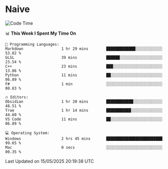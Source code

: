 # Naive
<!-- ## 日拱一卒，功不唐捐 -->
<!-- [![GitHub Streak](https://streak-stats.demolab.com/?user=XiaoXKKK)](https://git.io/streak-stats) -->
<!--START_SECTION:waka-->
![Code Time](http://img.shields.io/badge/Code%20Time-374%20hrs%209%20mins-blue)

📊 **This Week I Spent My Time On** 

```text
💬 Programming Languages: 
Markdown                 1 hr 29 mins        █████████████░░░░░░░░░░░░   53.82 % 
GLSL                     39 mins             ██████░░░░░░░░░░░░░░░░░░░   23.54 % 
C++                      23 mins             ███░░░░░░░░░░░░░░░░░░░░░░   13.86 % 
Python                   11 mins             ██░░░░░░░░░░░░░░░░░░░░░░░   06.89 % 
F#                       1 min               ░░░░░░░░░░░░░░░░░░░░░░░░░   00.83 % 

🔥 Editors: 
Obsidian                 1 hr 20 mins        ████████████░░░░░░░░░░░░░   48.51 % 
Trae                     1 hr 14 mins        ███████████░░░░░░░░░░░░░░   44.60 % 
VS Code                  11 mins             ██░░░░░░░░░░░░░░░░░░░░░░░   06.89 % 

💻 Operating System: 
Windows                  2 hrs 45 mins       █████████████████████████   99.65 % 
Mac                      0 secs              ░░░░░░░░░░░░░░░░░░░░░░░░░   00.35 % 
```


 Last Updated on 15/05/2025 20:19:38 UTC
<!--END_SECTION:waka-->
